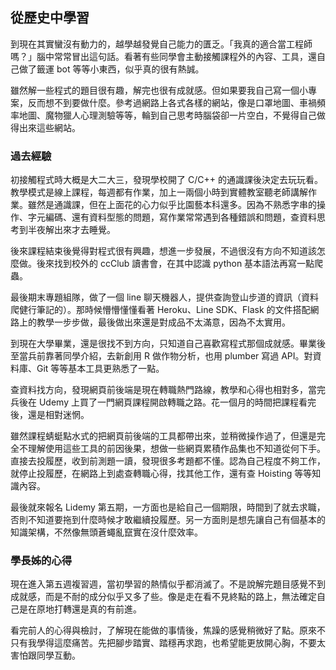 ## 從歷史中學習

到現在其實蠻沒有動力的，越學越發覺自己能力的匱乏。「我真的適合當工程師嗎？」腦中常常冒出這句話。看著有些同學會主動接觸課程外的內容、工具，還自己做了籤運 bot 等等小東西，似乎真的很有熱誠。

雖然解一些程式的題目很有趣，解完也很有成就感。但如果要我自己寫一個小專案，反而想不到要做什麼。參考過網路上各式各樣的網站，像是口罩地圖、車禍頻率地圖、魔物獵人心理測驗等等，輪到自己思考時腦袋卻一片空白，不覺得自己做得出來這些網站。

### 過去經驗

初接觸程式時大概是大二大三，發現學校開了 C/C++ 的通識課後決定去玩玩看。教學模式是線上課程，每週都有作業，加上一兩個小時到實體教室聽老師講解作業。雖然是通識課，但在上面花的心力似乎比園藝本科還多。因為不熟悉字串的操作、字元編碼、還有資料型態的問題，寫作業常常遇到各種錯誤和問題，查資料思考到半夜解出來才去睡覺。

後來課程結束後覺得對程式很有興趣，想進一步發展，不過很沒有方向不知道該怎麼做。後來找到校外的 ccClub 讀書會，在其中認識 python 基本語法再寫一點爬蟲。

最後期末專題組隊，做了一個 line 聊天機器人，提供查詢登山步道的資訊（資料爬健行筆記的）。那時候懵懵懂懂看著 Heroku、Line SDK、Flask 的文件搭配網路上的教學一步步做，最後做出來還是對成品不太滿意，因為不太實用。

到現在大學畢業，還是很找不到方向，只知道自己喜歡寫程式那個成就感。畢業後至當兵前靠著同學介紹，去新創用 R 做作物分析，也用 plumber 寫過 API。對資料庫、Git 等等基本工具更熟悉了一點。

查資料找方向，發現網頁前後端是現在轉職熱門路線，教學和心得也相對多，當完兵後在 Udemy 上買了一門網頁課程開啟轉職之路。花一個月的時間把課程看完後，還是相對迷惘。

雖然課程蜻蜓點水式的把網頁前後端的工具都帶出來，並稍微操作過了，但還是完全不理解使用這些工具的前因後果，想做一些網頁累積作品集也不知道從何下手。直接去投履歷，收到前測題一讀，發現很多考題都不懂。認為自己程度不夠工作，就停止投履歷，在網路上到處查轉職心得，找其他工作，還有查 Hoisting 等等知識內容。

最後就來報名 Lidemy 第五期，一方面也是給自己一個期限，時間到了就去求職，否則不知道要拖到什麼時候才敢繼續投履歷。另一方面則是想先讓自己有個基本的知識架構，不然像無頭蒼蠅亂竄實在沒什麼效率。

### 學長姊的心得

現在進入第五週複習週，當初學習的熱情似乎都消滅了。不是說解完題目感覺不到成就感，而是不耐的成分似乎又多了些。像是走在看不見終點的路上，無法確定自己是在原地打轉還是真的有前進。

看完前人的心得與檢討，了解現在能做的事情後，焦躁的感覺稍微好了點。原來不只有我學得這麼痛苦。先把腳步踏實、踏穩再求跑，也希望能更放開心胸，不要太害怕跟同學互動。
